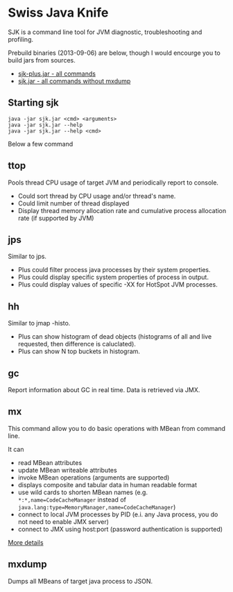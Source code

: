 Swiss Java Knife
=========

SJK is a command line tool for JVM diagnostic, troubleshooting and profiling.


Prebuild binaries (2013-09-06) are below, though I would encourge you to build jars from sources.
- [sjk-plus.jar - all commands](https://github.com/aragozin/jvm-tools/blob/downloads/sjk-plus-0.1-2013-09-06.jar?raw=true)
- [sjk.jar - all commands without mxdump](https://github.com/aragozin/jvm-tools/blob/downloads/sjk-0.1-2013-09-06.jar?raw=true)


Starting sjk
----

    java -jar sjk.jar <cmd> <arguments>
    java -jar sjk.jar --help
    java -jar sjk.jar --help <cmd>

Below a few command

ttop
----

Pools thread CPU usage of target JVM and periodically report to console.

 - Could sort thread by CPU usage and/or thread's name.
 - Could limit number of thread displayed
 - Display thread memory allocation rate and cumulative process allocation rate (if supported by JVM)

jps
----

Similar to jps. 

- Plus could filter process java processes by their system properties.
- Plus could display specific system properties of process in output.
- Plus could display values of specific -XX for HotSpot JVM processes. 

hh
----

Similar to jmap -histo.

- Plus can show histogram of dead objects (histograms of all and live requested, then difference is caluclated).
- Plus can show N top buckets in histogram.

gc
-----

Report information about GC in real time. Data is retrieved via JMX.

mx
-----

This command allow you to do basic operations with MBean from command line.

It can
- read MBean attributes
- update MBean writeable attributes
- invoke MBean operations (arguments are supported)
- displays composite and tabular data in human readable format
- use wild cards to shorten MBean names (e.g. `*:*,name=CodeCacheManager` instead of `java.lang:type=MemoryManager,name=CodeCacheManager`)
- connect to local JVM processes by PID (e.i. any Java process, you do not need to enable JMX server)
- connect to JMX using host:port (password authentication is supported)

[More details](https://github.com/aragozin/jvm-tools/blob/master/sjk-core/COMMANDS.md#mx-command)

mxdump
-----

Dumps all MBeans of target java process to JSON.
